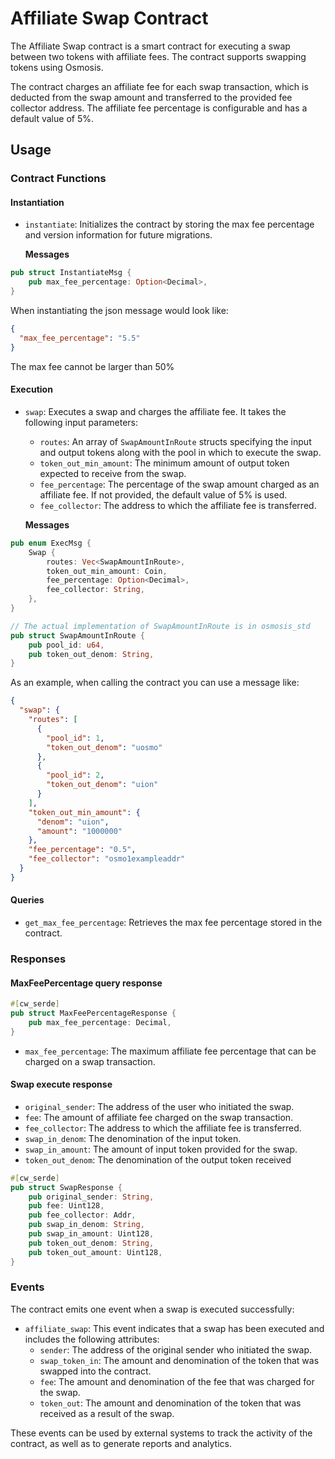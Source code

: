 # Affiliate Swap Contract

The Affiliate Swap contract is a smart contract for executing a swap between two
tokens with affiliate fees. The contract supports swapping tokens using Osmosis.

The contract charges an affiliate fee for each swap transaction, which is
deducted from the swap amount and transferred to the provided fee collector
address. The affiliate fee percentage is configurable and has a default value of
5%.

## Usage

### Contract Functions

#### Instantiation

- `instantiate`: Initializes the contract by storing the max fee percentage and version information for future migrations.

    **Messages**

``` rust
pub struct InstantiateMsg {
    pub max_fee_percentage: Option<Decimal>,
}
```

When instantiating the json message would look like:

``` json
{
  "max_fee_percentage": "5.5"
}
```

The max fee cannot be larger than 50%

#### Execution

- `swap`: Executes a swap and charges the affiliate fee. It takes the following input parameters:

    - `routes`: An array of `SwapAmountInRoute` structs specifying the input and output tokens along with the pool in which to execute the swap.
    - `token_out_min_amount`: The minimum amount of output token expected to receive from the swap.
    - `fee_percentage`: The percentage of the swap amount charged as an affiliate fee. If not provided, the default value of 5% is used.
    - `fee_collector`: The address to which the affiliate fee is transferred.

    **Messages**

``` rust
pub enum ExecMsg {
    Swap {
        routes: Vec<SwapAmountInRoute>,
        token_out_min_amount: Coin,
        fee_percentage: Option<Decimal>,
        fee_collector: String,
    },
}

// The actual implementation of SwapAmountInRoute is in osmosis_std 
pub struct SwapAmountInRoute {
    pub pool_id: u64,
    pub token_out_denom: String,
}
```

As an example, when calling the contract you can use a message like:

``` json
{
  "swap": {
    "routes": [
      {
        "pool_id": 1,
        "token_out_denom": "uosmo"
      },
      {
        "pool_id": 2,
        "token_out_denom": "uion"
      }
    ],
    "token_out_min_amount": {
      "denom": "uion",
      "amount": "1000000"
    },
    "fee_percentage": "0.5",
    "fee_collector": "osmo1exampleaddr"
  }
}
```


#### Queries

- `get_max_fee_percentage`: Retrieves the max fee percentage stored in the contract.

### Responses

#### MaxFeePercentage query response

```rust
#[cw_serde]
pub struct MaxFeePercentageResponse {
    pub max_fee_percentage: Decimal,
}
```

- `max_fee_percentage`: The maximum affiliate fee percentage that can be charged on a swap transaction.

#### Swap execute response

- `original_sender`: The address of the user who initiated the swap.
- `fee`: The amount of affiliate fee charged on the swap transaction.
- `fee_collector`: The address to which the affiliate fee is transferred.
- `swap_in_denom`: The denomination of the input token.
- `swap_in_amount`: The amount of input token provided for the swap.
- `token_out_denom`: The denomination of the output token received

```rust
#[cw_serde]
pub struct SwapResponse {
    pub original_sender: String,
    pub fee: Uint128,
    pub fee_collector: Addr,
    pub swap_in_denom: String,
    pub swap_in_amount: Uint128,
    pub token_out_denom: String,
    pub token_out_amount: Uint128,
}
```

### Events

The contract emits one event when a swap is executed successfully:

- `affiliate_swap`: This event indicates that a swap has been executed and includes the following attributes:
  - `sender`: The address of the original sender who initiated the swap.
  - `swap_token_in`: The amount and denomination of the token that was swapped into the contract.
  - `fee`: The amount and denomination of the fee that was charged for the swap.
  - `token_out`: The amount and denomination of the token that was received as a result of the swap.

These events can be used by external systems to track the activity of the
contract, as well as to generate reports and analytics.


